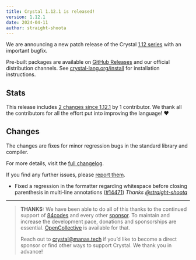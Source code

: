 ```yaml
---
title: Crystal 1.12.1 is released!
version: 1.12.1
date: 2024-04-11
author: straight-shoota
---
```

We are announcing a new patch release of the Crystal [1.12 series](/_releases/2024-04-09-1.12.0-released.md) with an important bugfix.

Pre-built packages are available on [GitHub Releases](https://github.com/crystal-lang/crystal/releases/tag/1.12.1)
and our official distribution channels.
See [crystal-lang.org/install](https://crystal-lang.org/install/) for
installation instructions.

## Stats

This release includes [2 changes since 1.12.1](https://github.com/crystal-lang/crystal/pulls?q=is%3Apr+milestone%3A1.12.1)
by 1 contributor. We thank all the contributors for all the effort put into
improving the language! ❤️

## Changes

The changes are fixes for minor regression bugs in the standard library and compiler.

For more details, visit the [full changelog](https://github.com/crystal-lang/crystal/releases/tag/1.12.1).

If you find any further issues, please [report them](https://github.com/crystal-lang/crystal/issues/).

* Fixed a regression in the formatter regarding whitespace before closing parenthesis in multi-line annotations ([#14471](https://github.com/crystal-lang/crystal/pull/14471))
  _Thanks [@straight-shoota](https://github.com/straight-shoota)_

---

> **THANKS:**
> We have been able to do all of this thanks to the continued support of [84codes](https://www.84codes.com/) and every other [sponsor](/sponsors).
> To maintain and increase the development pace, donations and sponsorships are
> essential. [OpenCollective](https://opencollective.com/crystal-lang) is
> available for that.
>
> Reach out to [crystal@manas.tech](mailto:crystal@manas.tech)
> if you’d like to become a direct sponsor or find other ways to support Crystal.
> We thank you in advance!
